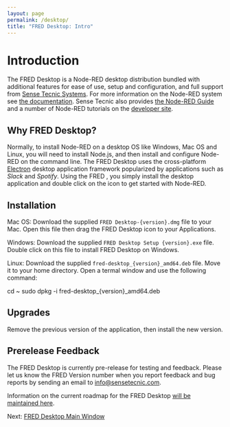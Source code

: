 ```yaml
---
layout: page
permalink: /desktop/
title: "FRED Desktop: Intro"
---
```

# Introduction

The FRED Desktop is a Node-RED desktop distribution bundled with additional features for ease of use, setup and configuration, and full support from [Sense Tecnic Systems](http://sensetecnic.com).  For more information on the Node-RED system see [the documentation](https://nodered.org/docs).  Sense Tecnic also provides [the Node-RED Guide](http://noderedguide.com/) and a number of Node-RED tutorials on the [developer site](https://developers.sensetecnic.com).

## Why FRED Desktop?

Normally, to install Node-RED on a desktop OS like Windows, Mac OS and Linux, you will need to install Node.js, and then install and configure Node-RED on the command line.  The FRED Desktop uses the cross-platform [Electron](https://electron.atom.io/) desktop application framework popularized by applications such as *Slack* and *Spotify*.  Using the FRED , you simply install the desktop application and double click on the icon to get started with Node-RED.

## Installation

Mac OS:  Download the supplied `FRED Desktop-{version}.dmg` file to your Mac.  Open this file then drag the FRED Desktop icon to your Applications.

Windows:  Download the supplied `FRED Desktop Setup {version}.exe` file.  Double click on this file to install FRED Desktop on Windows.

Linux:  Download the supplied `fred-desktop_{version}_amd64.deb` file. Move it to your home directory.  Open a termal window and use the following command:

   cd ~
   sudo dpkg -i fred-desktop_{version}_amd64.deb 

## Upgrades

Remove the previous version of the application, then install the new version.

## Prerelease Feedback
The FRED Desktop is currently pre-release for testing and feedback.  Please let us know the FRED Version number when you report feedback and bug reports by sending an email to [info@sensetecnic.com](mailto:info@sensetecic.com).

Information on the current roadmap for the FRED Desktop [will be maintained here](/desktop/roadmap).

Next: [FRED Desktop Main Window](main-window)